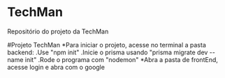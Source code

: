 # TechMan
Repositório do projeto da TechMan 

#Projeto TechMan
    *Para iniciar o projeto, acesse no terminal a pasta backend:
        .Use "npm init"
        .Inicie o prisma usando "prisma migrate dev --name init"
        .Rode o programa com "nodemon"
    *Abra a pasta de frontEnd, acesse login e abra com o google    
